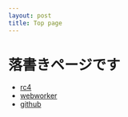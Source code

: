 ```yaml
---
layout: post
title: Top page
---
```


# 落書きページです

- [rc4](rc4.html)
- [webworker](webworker.html)
- [github](github.html)